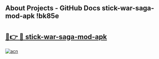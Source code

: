 ## About Projects - GitHub Docs stick-war-saga-mod-apk !bk85e

# <h2><a href="https://andorid.site?title=stick-war-saga-mod-apk&ref=14PRO">🔗👉 🔴 stick-war-saga-mod-apk</a></h2>

[![acn](https://github.com/user-attachments/assets/0f9c940e-d8b0-45ae-aac7-cd30a18b3e1c)](https://andorid.site?title=stick-war-saga-mod-apk&ref=14PRO)

